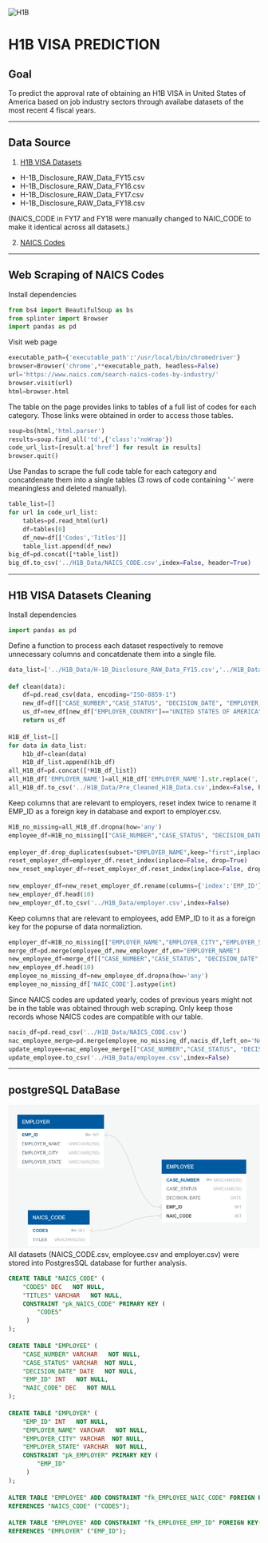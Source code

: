 ![H1B](https://images.techhive.com/images/article/2016/12/h-1b-visa9-100698034-large.jpg)
# __H1B VISA PREDICTION__
## __Goal__
To predict the approval rate of obtaining an H1B VISA in United States of America based on job industry sectors through availabe datasets of the most recent 4 fiscal years.

---------
## __Data Source__
1. [H1B VISA Datasets](https://www.kaggle.com/abishekanbarasan1995/h1b-case-status-prediction) 
*	H-1B_Disclosure_RAW_Data_FY15.csv 
*	H-1B_Disclosure_RAW_Data_FY16.csv 
*	H-1B_Disclosure_RAW_Data_FY17.csv 
*	H-1B_Disclosure_RAW_Data_FY18.csv 

(NAICS_CODE in FY17 and FY18 were manually changed to NAIC_CODE to make it identical across all datasets.)

2. [NAICS Codes](https://www.naics.com/search-naics-codes-by-industry/)

---------
## __Web Scraping of NAICS Codes__
Install dependencies
```python
from bs4 import BeautifulSoup as bs
from splinter import Browser
import pandas as pd
```
Visit web page 
```python
executable_path={'executable_path':'/usr/local/bin/chromedriver'}
browser=Browser('chrome',**executable_path, headless=False)
url='https://www.naics.com/search-naics-codes-by-industry/'
browser.visit(url)
html=browser.html
```
The table on the page provides links to tables of a full list of codes for each category. Those links were obtained in order to access those tables.
```python
soup=bs(html,'html.parser')
results=soup.find_all('td',{'class':'noWrap'})
code_url_list=[result.a['href'] for result in results]
browser.quit()
```
Use Pandas to scrape the full code table for each category and concatdenate them into a single tables (3 rows of code containing '-' were meaningless and deleted manually).
```python
table_list=[]
for url in code_url_list:
    tables=pd.read_html(url) 
    df=tables[0] 
    df_new=df[['Codes','Titles']] 
    table_list.append(df_new)
big_df=pd.concat([*table_list])
big_df.to_csv('../H1B_Data/NAICS_CODE.csv',index=False, header=True)
```

---
## __H1B VISA Datasets Cleaning__
Install dependencies
```python
import pandas as pd
```
Define a function to process each dataset respectively to remove unnecessary columns and concatdenate them into a single file.
```python
data_list=['../H1B_Data/H-1B_Disclosure_RAW_Data_FY15.csv','../H1B_Data/H-1B_Disclosure_RAW_Data_FY16.csv','../H1B_Data/H-1B_Disclosure_RAW_Data_FY17.csv','../H1B_Data/H-1B_Disclosure_RAW_Data_FY18.csv']

def clean(data):
    df=pd.read_csv(data, encoding="ISO-8859-1")
    new_df=df[["CASE_NUMBER","CASE_STATUS", "DECISION_DATE", "EMPLOYER_NAME","EMPLOYER_CITY","EMPLOYER_STATE", "EMPLOYER_COUNTRY", "NAIC_CODE"]]
    us_df=new_df[new_df["EMPLOYER_COUNTRY"]=="UNITED STATES OF AMERICA"]
    return us_df

H1B_df_list=[]
for data in data_list:
    h1b_df=clean(data)
    H1B_df_list.append(h1b_df)
all_H1B_df=pd.concat([*H1B_df_list]) 
all_H1B_df['EMPLOYER_NAME']=all_H1B_df['EMPLOYER_NAME'].str.replace(',','') 
all_H1B_df.to_csv('../H1B_Data/Pre_Cleaned_H1B_Data.csv',index=False, header=True)
```
Keep columns that are relevant to employers, reset index twice to rename it EMP_ID as a foreign key in database and export to employer.csv.
```python
H1B_no_missing=all_H1B_df.dropna(how='any')
employee_df=H1B_no_missing[["CASE_NUMBER","CASE_STATUS", "DECISION_DATE", "EMPLOYER_NAME","NAIC_CODE"]]

employer_df.drop_duplicates(subset="EMPLOYER_NAME",keep="first",inplace=True)
reset_employer_df=employer_df.reset_index(inplace=False, drop=True)
new_reset_employer_df=reset_employer_df.reset_index(inplace=False, drop=False)

new_employer_df=new_reset_employer_df.rename(columns={'index':'EMP_ID'})
new_employer_df.head(10)
new_employer_df.to_csv('../H1B_Data/employer.csv',index=False)
```
Keep columns that are relevant to employees, add EMP_ID to it as a foreign key for the popurse of data normaliztion.
```python
employer_df=H1B_no_missing[["EMPLOYER_NAME","EMPLOYER_CITY","EMPLOYER_STATE"]]
merge_df=pd.merge(employee_df,new_employer_df,on="EMPLOYER_NAME")
new_employee_df=merge_df[["CASE_NUMBER","CASE_STATUS", "DECISION_DATE", "EMP_ID","NAIC_CODE"]]
new_employee_df.head(10)
employee_no_missing_df=new_employee_df.dropna(how='any')
employee_no_missing_df['NAIC_CODE'].astype(int)
```
Since NAICS codes are updated yearly, codes of previous years might not be in the table was obtained through web scraping. Only keep those records whose NAICS codes are compatible with our table.
```python
nacis_df=pd.read_csv('../H1B_Data/NAICS_CODE.csv')
nac_employee_merge=pd.merge(employee_no_missing_df,nacis_df,left_on='NAIC_CODE',right_on='Codes')
update_employee=nac_employee_merge[["CASE_NUMBER","CASE_STATUS", "DECISION_DATE", "EMP_ID","NAIC_CODE"]]
update_employee.to_csv('../H1B_Data/employee.csv',index=False)
```
---
## __postgreSQL DataBase__
![ERD](https://github.com/hanyang2019/Project_ETL/blob/master/ERD.png?raw=true)
All datasets (NAICS_CODE.csv, employee.csv and employer.csv) were stored into PostgresSQL database for further analysis. 
```SQL
CREATE TABLE "NAICS_CODE" (
    "CODES" DEC   NOT NULL,
    "TITLES" VARCHAR   NOT NULL,
    CONSTRAINT "pk_NAICS_CODE" PRIMARY KEY (
        "CODES"
     )
);

CREATE TABLE "EMPLOYEE" (
    "CASE_NUMBER" VARCHAR   NOT NULL,
    "CASE_STATUS" VARCHAR  NOT NULL,
    "DECISION_DATE" DATE   NOT NULL,
    "EMP_ID" INT   NOT NULL,
    "NAIC_CODE" DEC   NOT NULL
);

CREATE TABLE "EMPLOYER" (
    "EMP_ID" INT   NOT NULL,
    "EMPLOYER_NAME" VARCHAR   NOT NULL,
    "EMPLOYER_CITY" VARCHAR  NOT NULL,
    "EMPLOYER_STATE" VARCHAR  NOT NULL,
    CONSTRAINT "pk_EMPLOYER" PRIMARY KEY (
        "EMP_ID"
     )
);

ALTER TABLE "EMPLOYEE" ADD CONSTRAINT "fk_EMPLOYEE_NAIC_CODE" FOREIGN KEY("NAIC_CODE")
REFERENCES "NAICS_CODE" ("CODES");

ALTER TABLE "EMPLOYEE" ADD CONSTRAINT "fk_EMPLOYEE_EMP_ID" FOREIGN KEY("EMP_ID")
REFERENCES "EMPLOYER" ("EMP_ID");
```

